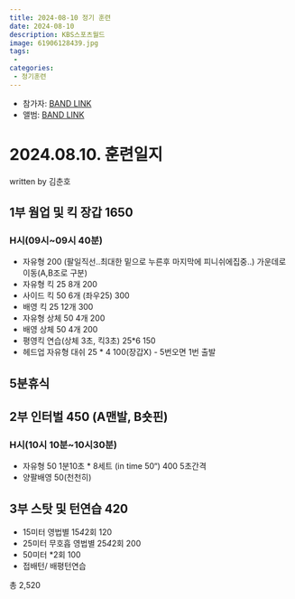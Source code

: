 ```yaml
---
title: 2024-08-10 정기 훈련
date: 2024-08-10
description: KBS스포츠월드
image: 61906128439.jpg
tags:
 - 
categories:
 - 정기훈련
---
```


- 참가자: [BAND LINK](https://band.us/band/93484357/schedule/4%2F93484357%2F452061234%2F19700101)
- 앨범: [BAND LINK](https://band.us/band/93484357/album/81265200)

# 2024.08.10. 훈련일지
written by 김춘호

## 1부 웜업 및 킥 장갑 1650
### H시(09시~09시 40분) 
- 자유형 200 (팔일직선..최대한 밑으로 누른후 마지막에 피니쉬에집중..)
가운데로 이동(A,B조로 구분)
- 자유형 킥 25 8개 200 
- 사이드 킥 50 6개 (좌우25) 300
- 배영 킥 25 12개 300
- 자유형 상체 50 4개 200
- 배영 상체 50 4개 200
- 평영킥 연습(상체 3초, 킥3초) 25*6 150
- 헤드업 자유형 대쉬 25 * 4 100(장갑X) - 5번오면 1번 출발

## 5분휴식

## 2부 인터벌 450 (A맨발, B숏핀)
### H시(10시 10분~10시30분)
 - 자유형 50 1분10초 * 8세트 (in time 50“) 400 5초간격
 - 양팔배영 50(천천히)

## 3부 스탓 및 턴연습 420
 - 15미터 영법별 15*4*2회 120
 - 25미터 무호흡 영법별 25*4*2회 200
 - 50미터 *2회 100
 - 접배턴/ 배평턴연습

총 2,520
